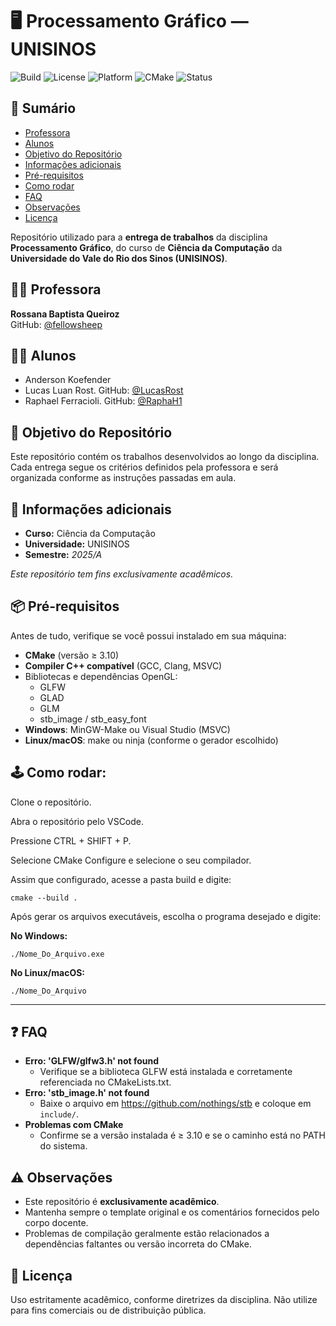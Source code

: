 # 🖥️ Processamento Gráfico — UNISINOS

![Build](https://img.shields.io/badge/build-manual-lightgrey)
![License](https://img.shields.io/badge/license-Acadêmico-blue)
![Platform](https://img.shields.io/badge/platform-Windows%20%7C%20Linux%20%7C%20macOS-informational)
![CMake](https://img.shields.io/badge/CMake-%3E=3.10-blue)
![Status](https://img.shields.io/badge/status-em%20desenvolvimento-yellow)

## 📑 Sumário
- [Professora](#-professora)
- [Alunos](#-alunos)
- [Objetivo do Repositório](#-objetivo-do-repositório)
- [Informações adicionais](#-informações-adicionais)
- [Pré-requisitos](#-pré-requisitos)
- [Como rodar](#-como-rodar)
- [FAQ](#-faq)
- [Observações](#-observações)
- [Licença](#-licença)

Repositório utilizado para a **entrega de trabalhos** da disciplina **Processamento Gráfico**, do curso de **Ciência da Computação** da **Universidade do Vale do Rio dos Sinos (UNISINOS)**.

## 👨‍🏫 Professora

**Rossana Baptista Queiroz**  
GitHub: [@fellowsheep](https://github.com/fellowsheep/)

## 👨‍💻 Alunos

- Anderson Koefender  
- Lucas Luan Rost. GitHub: [@LucasRost](https://github.com/LucasRost)
- Raphael Ferracioli. GitHub: [@RaphaH1](https://github.com/RaphaH1)

## 🎯 Objetivo do Repositório

Este repositório contém os trabalhos desenvolvidos ao longo da disciplina. Cada entrega segue os critérios definidos pela professora e será organizada conforme as instruções passadas em aula.


## 📌 Informações adicionais

- **Curso:** Ciência da Computação  
- **Universidade:** UNISINOS  
- **Semestre:** *2025/A*

*Este repositório tem fins exclusivamente acadêmicos.*

## 📦 Pré-requisitos

Antes de tudo, verifique se você possui instalado em sua máquina:

- **CMake** (versão ≥ 3.10)  
- **Compiler C++ compatível** (GCC, Clang, MSVC)  
- Bibliotecas e dependências OpenGL:
  - GLFW  
  - GLAD  
  - GLM  
  - stb_image / stb_easy_font  
- **Windows**: MinGW-Make ou Visual Studio (MSVC)  
- **Linux/macOS**: make ou ninja (conforme o gerador escolhido)


## 🕹️ Como rodar:

Clone o repositório.

Abra o repositório pelo VSCode.

Pressione CTRL + SHIFT + P.

Selecione CMake Configure e selecione o seu compilador.

Assim que configurado, acesse a pasta build e digite:

    cmake --build .

Após gerar os arquivos executáveis, escolha o programa desejado e digite:

**No Windows:**

    ./Nome_Do_Arquivo.exe

**No Linux/macOS:**

    ./Nome_Do_Arquivo

---

## ❓ FAQ

- **Erro: 'GLFW/glfw3.h' not found**
  - Verifique se a biblioteca GLFW está instalada e corretamente referenciada no CMakeLists.txt.
- **Erro: 'stb_image.h' not found**
  - Baixe o arquivo em https://github.com/nothings/stb e coloque em `include/`.
- **Problemas com CMake**
  - Confirme se a versão instalada é ≥ 3.10 e se o caminho está no PATH do sistema.

## ⚠️ Observações

- Este repositório é **exclusivamente acadêmico**.  
- Mantenha sempre o template original e os comentários fornecidos pelo corpo docente.  
- Problemas de compilação geralmente estão relacionados a dependências faltantes ou versão incorreta do CMake.

## 📝 Licença

Uso estritamente acadêmico, conforme diretrizes da disciplina. Não utilize para fins comerciais ou de distribuição pública.

